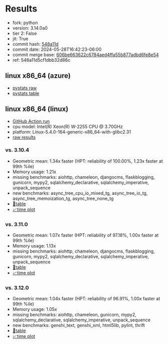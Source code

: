 # Results

- fork: python
- version: 3.14.0a0
- tier 2: False
- jit: True
- commit hash: [548a11d](https://github.com/python/cpython/commit/548a11d)
- commit date: 2024-05-28T16:42:23-06:00
- commit merge base: [606be663622c6784aed4ffa55b877adbd6fe8e54](https://github.com/python/cpython/commit/606be663622c6784aed4ffa55b877adbd6fe8e54)
- ref: 548a11d5cf1dbb32d86c

## linux x86_64 (azure)

- [pystats raw](bm-20240528-azure-x86_64-python-548a11d5cf1dbb32d86c-3.14.0a0-548a11d-pystats.json)
- [pystats table](bm-20240528-azure-x86_64-python-548a11d5cf1dbb32d86c-3.14.0a0-548a11d-pystats.md)

## linux x86_64 (linux)

- [GitHub Action run](https://github.com/faster-cpython/benchmarking/actions/runs/9278899214)
- cpu model: Intel(R) Xeon(R) W-2255 CPU @ 3.70GHz
- platform: Linux-5.4.0-164-generic-x86_64-with-glibc2.31
- [raw results](bm-20240528-linux-x86_64-python-548a11d5cf1dbb32d86c-3.14.0a0-548a11d.json)

### vs. 3.10.4

- Geometric mean: 1.34x faster (HPT: reliability of 100.00%, 1.23x faster at 99th %ile)
- Memory usage: 1.21x
- missing benchmarks: aiohttp, chameleon, djangocms, flaskblogging, gunicorn, mypy2, sqlalchemy_declarative, sqlalchemy_imperative, unpack_sequence
- new benchmarks: async_tree_cpu_io_mixed_tg, async_tree_io_tg, async_tree_memoization_tg, async_tree_none_tg
- [📄table](bm-20240528-linux-x86_64-python-548a11d5cf1dbb32d86c-3.14.0a0-548a11d-vs-3.10.4.md)
- [📈time plot](bm-20240528-linux-x86_64-python-548a11d5cf1dbb32d86c-3.14.0a0-548a11d-vs-3.10.4.png)

### vs. 3.11.0

- Geometric mean: 1.07x faster (HPT: reliability of 97.18%, 1.00x faster at 99th %ile)
- Memory usage: 1.13x
- missing benchmarks: aiohttp, chameleon, djangocms, flaskblogging, gunicorn, mypy2, sqlalchemy_declarative, sqlalchemy_imperative, unpack_sequence
- [📄table](bm-20240528-linux-x86_64-python-548a11d5cf1dbb32d86c-3.14.0a0-548a11d-vs-3.11.0.md)
- [📈time plot](bm-20240528-linux-x86_64-python-548a11d5cf1dbb32d86c-3.14.0a0-548a11d-vs-3.11.0.png)

### vs. 3.12.0

- Geometric mean: 1.04x faster (HPT: reliability of 96.91%, 1.00x faster at 99th %ile)
- Memory usage: 1.05x
- missing benchmarks: aiohttp, chameleon, gunicorn, mypy2, sqlalchemy_declarative, sqlalchemy_imperative, unpack_sequence
- new benchmarks: genshi_text, genshi_xml, html5lib, pylint, thrift
- [📄table](bm-20240528-linux-x86_64-python-548a11d5cf1dbb32d86c-3.14.0a0-548a11d-vs-3.12.0.md)
- [📈time plot](bm-20240528-linux-x86_64-python-548a11d5cf1dbb32d86c-3.14.0a0-548a11d-vs-3.12.0.png)

